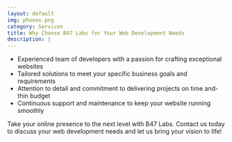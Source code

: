 ```yaml
---
layout: default
img: phones.png
category: Services
title: Why Choose B47 Labs for Your Web Development Needs
description: |
---
```


-   Experienced team of developers with a passion for crafting exceptional
    websites
-   Tailored solutions to meet your specific business goals and requirements
-   Attention to detail and commitment to delivering projects on time and- thin
    budget
-   Continuous support and maintenance to keep your website running smoothly

Take your online presence to the next level with B47 Labs. Contact us today to
discuss your web development needs and let us bring your vision to life!
